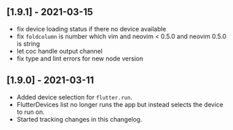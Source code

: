 ## [1.9.1] - 2021-03-15

- fix device loading status if there no device available
- fix `foldcolumn` is number which vim and neovim < 0.5.0 and neovim 0.5.0 is string
- let coc handle output channel
- fix type and lint errors for new node version

## [1.9.0] - 2021-03-11

- Added device selection for `flutter.run`.
- FlutterDevices list no longer runs the app but instead selects the device to run on.
- Started tracking changes in this changelog.

